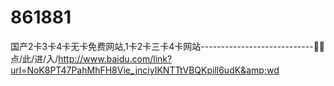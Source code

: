 # 861881
国产2卡3卡4卡无卡免费网站,1卡2卡三卡4卡网站----------------------------🚠🚠点/此/进/入/http://www.baidu.com/link?url=NoK8PT47PahMhFH8Vie_jnciyIKNTTtVBQKpill6udK&amp;wd
